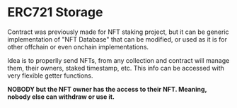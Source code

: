 # ERC721 Storage

Contract was previously made for NFT staking project, but it can be generic implementation of "NFT Database" that can be modified, or
used as it is for other offchain or even onchain implementations. 

Idea is to properlly send NFTs, from any collection and contract will manage them, their owners, staked timestamp, etc. This info can be
accessed with very flexible getter functions. 

**NOBODY but the NFT owner has the access to their NFT. Meaning, nobody else can withdraw or use it.**

